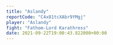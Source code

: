 ```yaml
---
title: "Aslandy"
reportCode: "C4x81tcXAbr9YMgj"
player: "Aslandy"
fight: "Fathom-Lord Karathress"
date: 2021-09-22T19:00:43.822000+00:00
---
```

